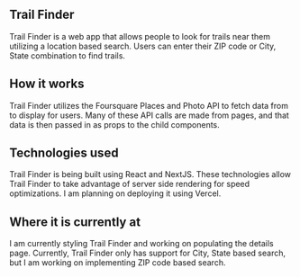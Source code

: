 ## Trail Finder

Trail Finder is a web app that allows people to look for trails near them utilizing a location based search. Users can enter their ZIP code or City, State combination to find trails.

## How it works

Trail Finder utilizes the Foursquare Places and Photo API to fetch data from to display for users. Many of these API calls are made from pages, and that data is then passed in as props to the child components.

## Technologies used

Trail Finder is being built using React and NextJS. These technologies allow Trail Finder to take advantage of server side rendering for speed optimizations. I am planning on deploying it using Vercel.

## Where it is currently at

I am currently styling Trail Finder and working on populating the details page. Currently, Trail Finder only has support for City, State based search, but I am working on implementing ZIP code based search.